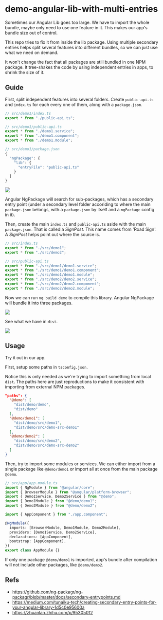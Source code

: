 # demo-angular-lib-with-multi-entries

Sometimes our Angular Lib goes too large. We have to import the whole bundle, maybe only need to use one feature in it. This makes our app's bundle size out of control.

This repo tries to fix it from inside the lib package. Using multiple secondary entries helps split several features into different bundles, so we can just use what we need on demand.

It won't change the fact that all packages are still bundled in one NPM package. It tree-shakes the code by using independent entries in apps, to shrink the size of it.

## Guide

First, split independent features into several folders. Create `public-api.ts` and `index.ts` for each every one of them, along with a `package.json`.

```ts
// src/demo1/index.ts
export * from "./public-api.ts";
```

```ts
// src/demo1/public-api.ts
export * from "./demo1.service";
export * from "./demo1.component";
export * from "./demo1.module";
```

```ts
// src/demo1/package.json
{
  "ngPackage": {
    "lib": {
      "entryFile": "public-api.ts"
    }
  }
}
```

![](public/images/2021-08-15_09-53-55.png)

Angular NgPackage will search for sub-packages, which has a secondary entry point (under a secondary level folder accoriding to where the main `package.json` belongs, with a `package.json` by itself and a `ngPackage` config in it).

Then, create the main `index.ts` and `public-api.ts` aside with the main `package.json`. That is called a _SignPost_. This name comes from 'Road Sign'. A _SignPost_ helps point out where the source is.

```ts
// src/index.ts
export * from "./src/demo1";
export * from "./src/demo2";
```

```ts
// src/public-api.ts
export * from "./src/demo1/demo1.service";
export * from "./src/demo1/demo1.component";
export * from "./src/demo1/demo1.module";
export * from "./src/demo2/demo2.service";
export * from "./src/demo2/demo2.component";
export * from "./src/demo2/demo2.module";
```

Now we can run `ng build demo` to compile this library. Angular NgPackage will bundle it into three packages.

![](public/images/2021-08-15_09-49-00.png)

See what we have in `dist`.

![](public/images/2021-08-15_10-07-14.png)

## Usage

Try it out in our app.

First, setup some paths in `tsconfig.json`.

Notice this is only needed as we're trying to import something from local `dist`. The paths here are just reproductions to make it consistent with importing from external NPM packages.

```json
"paths": {
  "@demo": [
    "dist/demo/demo",
    "dist/demo"
  ],
  "@demo/demo1": [
    "dist/demo/src/demo1",
    "dist/demo/src/demo-src-demo1"
  ],
  "@demo/demo2": [
    "dist/demo/src/demo2",
    "dist/demo/src/demo-src-demo2"
  ]
}
```

Then, try to import some modules or services. We can either import from a single package like `@demo/demo1` or import all at once from the main package `@demo`. 

```ts
// src/app/app.module.ts
import { NgModule } from "@angular/core";
import { BrowserModule } from "@angular/platform-browser";
import { Demo1Service, Demo2Service } from "@demo";
import { Demo1Module } from "@demo/demo1";
import { Demo2Module } from "@demo/demo2";

import { AppComponent } from "./app.component";

@NgModule({
  imports: [BrowserModule, Demo1Module, Demo2Module],
  providers: [Demo1Service, Demo2Service],
  declarations: [AppComponent],
  bootstrap: [AppComponent],
})
export class AppModule {}
```

If only one package `@demo/demo1` is imported, app's bundle after compilation will not include other packages, like `@demo/demo2`.

## Refs

- https://github.com/ng-packagr/ng-packagr/blob/master/docs/secondary-entrypoints.md
- https://medium.com/tunaiku-tech/creating-secondary-entry-points-for-your-angular-library-1d5c0e95600a
- https://zhuanlan.zhihu.com/p/95305012
